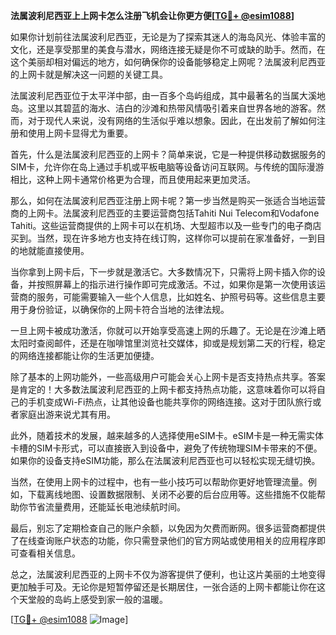 **法属波利尼西亚上上网卡怎么注册飞机会让你更方便[[TG💪+ @esim1088](https://t.me/s/esim1088)]**

如果你计划前往法属波利尼西亚，无论是为了探索其迷人的海岛风光、体验丰富的文化，还是享受那里的美食与潜水，网络连接无疑是你不可或缺的助手。然而，在这个美丽却相对偏远的地方，如何确保你的设备能够稳定上网呢？法属波利尼西亚的上网卡就是解决这一问题的关键工具。

法属波利尼西亚位于太平洋中部，由一百多个岛屿组成，其中最著名的当属大溪地岛。这里以其碧蓝的海水、洁白的沙滩和热带风情吸引着来自世界各地的游客。然而，对于现代人来说，没有网络的生活似乎难以想象。因此，在出发前了解如何注册和使用上网卡显得尤为重要。

首先，什么是法属波利尼西亚的上网卡？简单来说，它是一种提供移动数据服务的SIM卡，允许你在岛上通过手机或平板电脑等设备访问互联网。与传统的国际漫游相比，这种上网卡通常价格更为合理，而且使用起来更加灵活。

那么，如何在法属波利尼西亚注册上网卡呢？第一步当然是购买一张适合当地运营商的上网卡。法属波利尼西亚的主要运营商包括Tahiti Nui Telecom和Vodafone Tahiti。这些运营商提供的上网卡可以在机场、大型超市以及一些专门的电子商店买到。当然，现在许多地方也支持在线订购，这样你可以提前在家准备好，一到目的地就能直接使用。

当你拿到上网卡后，下一步就是激活它。大多数情况下，只需将上网卡插入你的设备，并按照屏幕上的指示进行操作即可完成激活。不过，如果你是第一次使用该运营商的服务，可能需要输入一些个人信息，比如姓名、护照号码等。这些信息主要用于身份验证，以确保你的上网卡符合当地的法律法规。

一旦上网卡被成功激活，你就可以开始享受高速上网的乐趣了。无论是在沙滩上晒太阳时查阅邮件，还是在咖啡馆里浏览社交媒体，抑或是规划第二天的行程，稳定的网络连接都能让你的生活更加便捷。

除了基本的上网功能外，一些高级用户可能会关心上网卡是否支持热点共享。答案是肯定的！大多数法属波利尼西亚的上网卡都支持热点功能，这意味着你可以将自己的手机变成Wi-Fi热点，让其他设备也能共享你的网络连接。这对于团队旅行或者家庭出游来说尤其有用。

此外，随着技术的发展，越来越多的人选择使用eSIM卡。eSIM卡是一种无需实体卡槽的SIM卡形式，可以直接嵌入到设备中，避免了传统物理SIM卡带来的不便。如果你的设备支持eSIM功能，那么在法属波利尼西亚也可以轻松实现无缝切换。

当然，在使用上网卡的过程中，也有一些小技巧可以帮助你更好地管理流量。例如，下载离线地图、设置数据限制、关闭不必要的后台应用等。这些措施不仅能帮助你节省流量费用，还能延长电池续航时间。

最后，别忘了定期检查自己的账户余额，以免因为欠费而断网。很多运营商都提供了在线查询账户状态的功能，你只需登录他们的官方网站或使用相关的应用程序即可查看相关信息。

总之，法属波利尼西亚的上网卡不仅为游客提供了便利，也让这片美丽的土地变得更加触手可及。无论你是短暂停留还是长期居住，一张合适的上网卡都能让你在这个天堂般的岛屿上感受到家一般的温暖。

[[TG💪+ @esim1088](https://t.me/s/esim1088) ![Image](https://i.postimg.cc/4NQfJmqS/Snipaste-2025-05-13-00-14-12.png)]